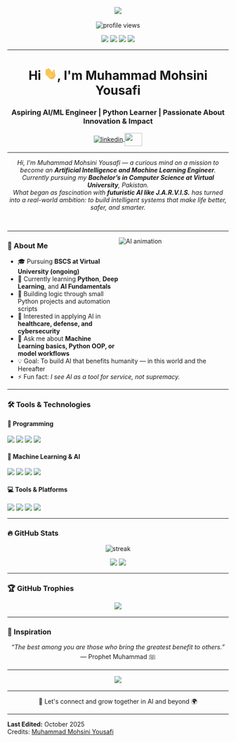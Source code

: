 <!--
**MuhammadMohsiniYousafi/MuhammadMohsiniYousafi** is a ✨ _special_ ✨ repository because its `README.md` (this file) appears on your GitHub profile.
-->

<p align="center">
  <img src="https://cdn.dribbble.com/users/1162077/screenshots/3848914/programmer.gif" height="200"/>
</p>

<p align="center"> 
  <img src="https://komarev.com/ghpvc/?username=MuhammadMohsiniYousafi&color=brightgreen" alt="profile views" />
</p>

<p align="center">
  <img src="https://img.shields.io/badge/Focus-Artificial%20Intelligence-blue" />
  <img src="https://img.shields.io/badge/Learning-Python%20%7C%20Deep%20Learning-success" />
  <img src="https://img.shields.io/badge/Lives-Pakistan-blueviolet" />
  <img src="https://img.shields.io/badge/Languages-English%20%26%20Urdu-brightgreen" />
</p>

<hr>

<h1 align="center">Hi <img src="https://raw.githubusercontent.com/ABSphreak/ABSphreak/master/gifs/Hi.gif" width="30px">, I'm Muhammad Mohsini Yousafi</h1>
<h3 align="center">Aspiring AI/ML Engineer | Python Learner | Passionate About Innovation & Impact</h3>

<p align="center">
  <a href="https://www.linkedin.com/in/your-linkedin-profile" target="blank">
    <img align="center" src="https://cdn.jsdelivr.net/gh/devicons/devicon/icons/linkedin/linkedin-original.svg" alt="linkedin" height="30" width="40" />
  </a>
  <a href="mailto:youremail@example.com">
    <img align="center" src="https://seeklogo.com/images/G/gmail-new-2020-logo-32DBE11BB4-seeklogo.com.png" height="30" width="40" />
  </a>
</p>

---

<p align="center">
  <em>
    Hi, I'm Muhammad Mohsini Yousafi — a curious mind on a mission to become an <b>Artificial Intelligence and Machine Learning Engineer</b>. <br>
    Currently pursuing my <b>Bachelor’s in Computer Science at Virtual University</b>, Pakistan. <br>
    What began as fascination with <b>futuristic AI like J.A.R.V.I.S.</b> has turned into a real-world ambition: to build intelligent systems that make life better, safer, and smarter.
  </em>
</p>

<br>

---

<img align="right" width=250px height=250px alt="AI animation" src="https://media.giphy.com/media/SWoSkN6DxTszqIKEqv/giphy.gif" />

### 🧠 About Me
- 🎓 Pursuing **BSCS at Virtual University (ongoing)**
- 🌱 Currently learning **Python**, **Deep Learning**, and **AI Fundamentals**
- 🧩 Building logic through small Python projects and automation scripts
- 🤖 Interested in applying AI in **healthcare, defense, and cybersecurity**
- 💬 Ask me about **Machine Learning basics, Python OOP, or model workflows**
- 💡 Goal: To build AI that benefits humanity — in this world and the Hereafter  
- ⚡ Fun fact: *I see AI as a tool for service, not supremacy.*

---

### 🛠️ Tools & Technologies

#### 🧩 Programming
<p align="left"> 
  <img src="https://img.shields.io/badge/Python-%233776AB.svg?logo=python&logoColor=white"/>
  <img src="https://img.shields.io/badge/NumPy-%23013243.svg?logo=numpy&logoColor=white"/>
  <img src="https://img.shields.io/badge/Pandas-%23150458.svg?logo=pandas&logoColor=white"/>
  <img src="https://img.shields.io/badge/Matplotlib-%23ffffff.svg?logo=plotly&logoColor=black"/>
</p>

#### 🤖 Machine Learning & AI
<p align="left">
  <img src="https://img.shields.io/badge/Scikit--learn-F7931E.svg?logo=scikit-learn&logoColor=white"/>
  <img src="https://img.shields.io/badge/TensorFlow-%23FF6F00.svg?logo=tensorflow&logoColor=white"/>
  <img src="https://img.shields.io/badge/Keras-D00000.svg?logo=keras&logoColor=white"/>
  <img src="https://img.shields.io/badge/PyTorch-%23EE4C2C.svg?logo=pytorch&logoColor=white"/>
</p>

#### 💻 Tools & Platforms
<p align="left">
  <img src="https://img.shields.io/badge/GitHub-%23121011.svg?logo=github&logoColor=white"/>
  <img src="https://img.shields.io/badge/VS%20Code-0078d7.svg?logo=visual-studio-code&logoColor=white"/>
  <img src="https://img.shields.io/badge/Google%20Colab-F9AB00.svg?logo=googlecolab&logoColor=black"/>
  <img src="https://img.shields.io/badge/Jupyter-F37626.svg?logo=jupyter&logoColor=white"/>
</p>

---

### 🔥 GitHub Stats
<p align="center">
  <img src="https://github-readme-streak-stats.herokuapp.com/?user=M2YTech&theme=algolia" alt="streak"/>
</p>

<p align="center">
  <img src="https://github-readme-stats.vercel.app/api?username=MuhammadMohsiniYousafi&show_icons=true&theme=chartreuse-dark" width="410"/>
  <img src="https://github-readme-stats.vercel.app/api/top-langs/?username=MuhammadMohsiniYousafi&layout=compact&theme=chartreuse-dark"/>
</p>

---

### 🏆 GitHub Trophies
<p align="center">
  <img src="https://github-profile-trophy.vercel.app/?username=MuhammadMohsiniYousafi&theme=algolia&no-bg=true" />
</p>

---

### 🌙 Inspiration
<p align="center">
  <em>“The best among you are those who bring the greatest benefit to others.”</em>  
  <br>— Prophet Muhammad ﷺ
</p>

---

<p align="center">
  <img src="https://media.giphy.com/media/qgQUggAC3Pfv687qPC/giphy.gif" width="300" />
</p>

---

<p align="center">💬 Let's connect and grow together in AI and beyond 🌍</p>

---

**Last Edited:** October 2025  
Credits: [Muhammad Mohsini Yousafi](https://github.com/MuhammadMohsiniYousafi)
